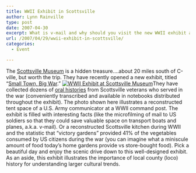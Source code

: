 ```yaml
---
title: WWII Exhibit in Scottsville
author: Lynn Rainville
type: post
date: 2007-04-30
excerpt: What is v-mail and why should you visit the new WWII exhibit at the Scottsville Museum ?
url: /2007/04/29/wwii-exhibit-in-scottsville/
categories:
  - Event

---
```

The <a href="http://avenue.org/smuseum/home.html" target="_blank">Scottsville Museum</a> is a hidden treasure&#8230;.about 20 miles south of C-ville, but worth the trip. They have recently opened a new exhibit, titled &#8220;<a href="http://avenue.org/smuseum/exhibits/home.html" target="_blank">Small Town, Big War</a>.&#8221; <a href="http://www.locohistory.org/blog/?attachment_id=111" rel="attachment wp-att-111" title="WWII Exhibit at Scottsville Museum"><img src="http://www.locohistory.org/blog/wp-content/uploads/2007/04/wwii_exhibit.jpg" alt="WWII Exhibit at Scottsville Museum" /></a>They have collected dozens of <a href="http://avenue.org/smuseum/ourhistory/home.html" target="_blank">oral histories</a> from Scottsville veterans who served in the war (conveniently transcribed and available in notebooks distributed throughout the exhibit). The photo shown here illustrates a reconstructed tent space of a U.S. Army communicator at a WWII command post. The exhibit is filled with interesting facts (like the microfilming of mail to US soldiers so that they could save valuable space on transport boats and planes, a.k.a. v-mail). Or a reconstructed Scottsville kitchen during WWII and the statistic that &#8220;victory gardens&#8221; provided 41% of the vegetables consumed by US citizens during the war (you can imagine what a miniscule amount of food today&#8217;s home gardens provide vs store-bought food). Pick a beautiful day and enjoy the scenic drive down to this well-designed exhibit. As an aside, this exhibit illustrates the importance of local county (loco) history for understanding larger cultural trends.
